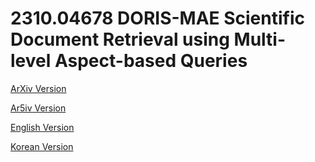 # 2310.04678 DORIS-MAE Scientific Document Retrieval using Multi-level Aspect-based Queries

[ArXiv Version](https://arxiv.org/abs/2310.04678)

[Ar5iv Version](https://ar5iv.org/abs/2310.04678)

[English Version](https://raw.githack.com/kh-kim/arxiv-translator/master/papers/2310.04678/paper.en.html)

[Korean Version](https://raw.githack.com/kh-kim/arxiv-translator/master/papers/2310.04678/paper.ko.html)